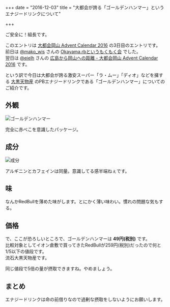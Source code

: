 +++
date = "2016-12-03"
title = "大都会が誇る「ゴールデンハンマー」というエナジードリンクについて"

+++

ご安全に！組長です。

このエントリは [大都会岡山 Advent Calendar 2016](http://www.adventar.org/calendars/1580) の3日目のエントリです。  
前日は [@mako_wis](https://twitter.com/mako_wis) さんの [Okayama.rbというもくもく会](http://mako-wis.hatenablog.com/entry/2016/12/02/002827) でした。  
翌日は [@eielh](https://twitter.com/eielh) さんの [広島から岡山への距離 - 大都会岡山 Advent Calendar 2016](http://blog.eiel.info/blog/2016/12/04/2016-okayama-ac/) です。

という訳で今日は大都会が誇る激安スーパー「ラ・ムー」「ディオ」などを擁する [大黒天物産](https://www.e-dkt.co.jp/) のPBエナジードリンクである「ゴールデンハンマー」についてのご紹介です。

## 外観

![ゴールデンハンマー](https://lh3.googleusercontent.com/H5GC3Xd9kVo0z253v1JKC1eM8skNsy9IV8I6IGvNX3Dl-IyAssWrubGecLIPm4pI-v_EB9RQRHXajpr6mNkr79kpB83Wr3ps39hxhC6dvYmNr5wJJhPpANk4KcE-_o1X2qmDYqTuXrYv9PZgPO-mSJa2ZODWHQirZvwClEY97cOlWIpHGD2dESXUFjSmoCAUSb8UagQlmGGqrj0m4pFdjnqXhQ6hw0O0WtdDbkkDuaEESWdjCdhr5tqei0gkH-S8y_YTRpajIgdV8A1PgiCK--V-ERKsa5PifIUQcHEwRJdrq4eJPeAVbAlf7OkQPUik9ltN2sQmpRdtc0UQr7bs42G05InkxZpgxpdtaLPr7_jRgG-qzTZ-1jb2uYmvk8dUW5RwdKooWjJ_JOiclCoR8xEmglSImh0pf0OfA4UwgHvo2azlvDyUeZzeXIGVScSOEbZChx0LPoq0iBKwbjSTDW7fZVWb3nDGOmeRqm3DvBaaPfb6m0sQ0jNqMZ1Q8amwVMTybeK72dHlTNw41piUbYRNQcY2BNiF-cA_yKixoDnp9HXBeU2RVdqyNVazhy76wGJ1UBK-9_BxHIKAK5kbpOOF7RRO5_xbUqUgfe3PaNFzswoQ=w1718-h966-no)

完全に赤べこを意識したパッケージ。

## 成分

![成分](https://lh3.googleusercontent.com/PdJlvaUf3RZhLDbuw71W7xoHm38jmJLV0_U5UHqbUZXqLHp4kgBVAMt24wOEN5NvaUm5HyF1wuyd6TTR4QasisFu-9hRoIFmn-lspkXszZdEeBzzr3CUtMCA2ZS4r6nLMWfnqINlV1GTNHUYWseCc-DQlCPcvttHwx_brAW2oDddbP5gMjsx8Em-Vt0Dg-3ev2iCqfX_7HhLIvbIDTnfGGJmvZDGuBGmH0z28BXkuwbwbXDHYO-4jvFNeAPZM0sjapRECiq_gKMh912T36bm_G2NaW3hRRCK4JZ0QNHSO4IWzJadL_Y5ObxGtzIVSSh8f5EkXEW-Sg2aLOnG3ki9CSwONfvERxk6mIJSSRYidFgHZwjBqOws-7_JCRzyEtWsIk2lQjhLT7kizgM6VtiBkm3JcI-kV-J0KNjI00kjo2M75zmbXyeovetBfqMi_Q-0Csych8ADyem9qPEJ0PAdagrRG__kDZMB9PiBsMfSE4jma80XIxa3VEFc6ZCXqKoCXLj8Pud0kV06KvAruYlG06_IpZ3r89cQbzrX2oELba5TDffxSGo5o71r7241_pyl31EFBAsT5CLICuYDxSsNOmIjRYh35xBIZawf7Z6d_a_i4Ppj=w1718-h966-no)

アルギニンとカフェインは同量。意識してる感半端ねぇです。

## 味

なんかRedBullを薄めた味がします。とにかく薄い味わい。慣れの問題な気もする。

## 価格

で、ここが恐ろしいところで、ゴールデンハンマーは **49円(税別)** です。  
比較対象としてイオン倉敷で買ってきたRedBullが259円(税別)だったので何と1/5以下の値段です。  
流石大黒天物産です。

同じ値段で5倍の量が摂取できますね。やめましょう。

## まとめ

エナジードリンクは命の前借りなので過剰な摂取をしないようにお願いします。